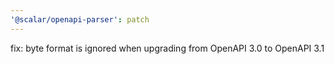 ```yaml
---
'@scalar/openapi-parser': patch
---
```


fix: byte format is ignored when upgrading from OpenAPI 3.0 to OpenAPI 3.1
